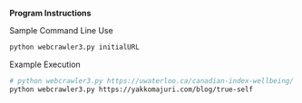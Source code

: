**Program Instructions**  

Sample Command Line Use
```Bash
python webcrawler3.py initialURL
```

Example Execution
```Bash
# python webcrawler3.py https://uwaterloo.ca/canadian-index-wellbeing/
python webcrawler3.py https://yakkomajuri.com/blog/true-self
```